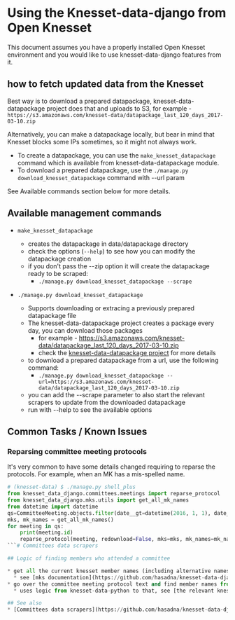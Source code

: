 # Using the Knesset-data-django from Open Knesset

This document assumes you have a properly installed Open Knesset environment and you would like to use knesset-data-django features from it.

## how to fetch updated data from the Knesset

Best way is to download a prepared datapackage, knesset-data-datapackage project does that and uploads to S3, for example - `https://s3.amazonaws.com/knesset-data/datapackage_last_120_days_2017-03-10.zip`

Alternatively, you can make a datapackage locally, but bear in mind that Knesset blocks some IPs sometimes, so it might not always work.

* To create a datapackage, you can use the `make_knesset_datapackage` command which is available from knesset-data-datapackage module.
* To download a prepared datapackage, use the `./manage.py download_knesset_datapackage` command with --url param

See Available commands section below for more details.

## Available management commands

* `make_knesset_datapackage`
  * creates the datapackage in data/datapackage directory
  * check the options (`--help`) to see how you can modify the datapackage creation
  * if you don't pass the --zip option it will create the datapackage ready to be scraped:
    * `./manage.py download_knesset_datapackage --scrape`

* `./manage.py download_knesset_datapackage`
  * Supports downloading or extracing a previously prepared datapackage file
  * The knesset-data-datapackage project creates a package every day, you can download those packages
     * for example - https://s3.amazonaws.com/knesset-data/datapackage_last_120_days_2017-03-10.zip
     * check the [knesset-data-datapackage project](https://github.com/hasadna/knesset-data-datapackage/blob/master/README.md) for more details
  * to download a prepared datapackage from a url, use the following command:
    * `./manage.py download_knesset_datapackage --url=https://s3.amazonaws.com/knesset-data/datapackage_last_120_days_2017-03-10.zip`
  * you can add the --scrape parameter to also start the relevant scrapers to update from the downloaded datapackage
  * run with --help to see the available options

## Common Tasks / Known Issues

### Reparsing committee meeting protocols

It's very common to have some details changed requiring to reparse the protocols. For example, when an MK has a mis-spelled name.

```python
# (knesset-data) $ ./manage.py shell_plus
from knesset_data_django.committees.meetings import reparse_protocol
from knesset_data_django.mks.utils import get_all_mk_names
from datetime import datetime
qs=CommitteeMeeting.objects.filter(date__gt=datetime(2016, 1, 1), date__lt=datetime(2016, 11, 1))
mks, mk_names = get_all_mk_names()
for meeting in qs:
    print(meeting.id)
    reparse_protocol(meeting, redownload=False, mks=mks, mk_names=mk_names)
```# Committees data scrapers

## Logic of finding members who attended a committee

* get all the current knesset member names (including alternative names)
  * see [mks documentation](https://github.com/hasadna/knesset-data-django/tree/master/knesset_data_django/mks#getting-all-member-names-get_all_mk_names) for details
* go over the committee meeting protocol text and find member names from the list from previous step
  * uses logic from knesset-data-python to that, see [the relevant knesst-data-python docs](https://github.com/hasadna/knesset-data-python/blob/master/knesset_data/protocols/README.md#attending-members-logic) for details

## See also
* [Committees data scrapers](https://github.com/hasadna/knesset-data-django/blob/master/knesset_data_django/committees/scrapers/README.md)
